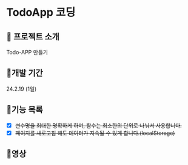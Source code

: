 # TodoApp 코딩

## 📌 프로젝트 소개
Todo-APP 만들기

## 📅개발 기간
24.2.19 (1일)

## 📜기능 목록
- [x] ~~변수명을 최대한 명확하게 하며, 함수는 최소한의 단위로 나눠서 사용합니다.~~
- [x] ~~페이지를 새로고침 해도 데이터가 지속될 수 있게 합니다.(localStorage)~~
      
## 🎥영상
